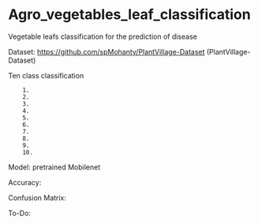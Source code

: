 # Agro_vegetables_leaf_classification
Vegetable leafs classification for the prediction of disease 

Dataset: https://github.com/spMohanty/PlantVillage-Dataset (PlantVillage-Dataset)

Ten class classification

        1. 
        2. 
        3.
        4.
        5.
        6.
        7.
        8.
        9.
        10.
 Model: pretrained Mobilenet
 
 Accuracy:
 
 Confusion Matrix:
 
 To-Do:
 
